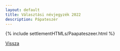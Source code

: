```yaml
---
layout: default
title: Választási névjegyzék 2022
description: Pápateszér
---
```


{% include settlementHTMLs/Paapateszeer.html %}

[Vissza](../)